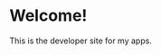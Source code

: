 <html>
<head><title>ehuff Developer Site</title></head>
<body>
  <h1>Welcome!</h1>
  <p>This is the developer site for my apps.</p>
</body>
</html>
